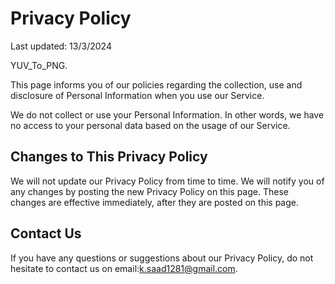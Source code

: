 # Privacy Policy

Last updated: 13/3/2024

YUV_To_PNG.

This page informs you of our policies regarding the collection, use and disclosure of Personal Information when you use our Service.

We do not collect or use your Personal Information. In other words, we have no access to your personal data based on the usage of our Service.

## Changes to This Privacy Policy

We will not update our Privacy Policy from time to time. We will notify you of any changes by posting the new Privacy Policy on this page. These changes are effective immediately, after they are posted on this page.

## Contact Us

If you have any questions or suggestions about our Privacy Policy, do not hesitate to contact us on email:k.saad1281@gmail.com.
